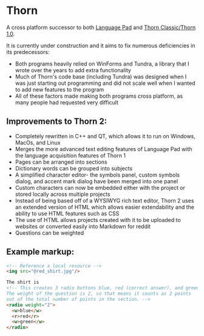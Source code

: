 # Thorn
A cross platform successor to both [Language Pad](https://github.com/ianmartinez/Language-Pad) and [Thorn Classic/Thorn 1.0](https://github.com/ianmartinez/ThornClassic). 

It is currently under construction and it aims to fix numerous deficiencies in its predecessors:
  - Both programs heavily relied on WinForms and Tundra, a library that I wrote over the years to add extra functionality  
  - Much of Thorn's code base (including Tundra) was designed when I was just starting out programming and did not scale well when I wanted to add new features to the program
  - All of these factors made making both programs cross platform, as many people had requested very difficult
  
## Improvements to Thorn 2:
  - Completely rewritten in C++ and QT, which allows it to run on Windows, MacOs, and Linux
  - Merges the more advanced text editing features of Language Pad with the language acquisition features of Thorn 1
  - Pages can be arranged into sections
  - Dictionary words can be grouped into subjects
  - A simplified character editor- the symbols panel, custom symbols dialog, and accent mark dialog have been merged into one panel
  - Custom characters can now be embedded either with the project or stored locally across multiple projects
  - Instead of being based off of a WYSIWYG rich text editor, Thorn 2 uses an extended version of HTML which allows easier extendability and the ability to use HTML features such as CSS  
  - The use of HTML allows projects created with it to be uploaded to websites or converted easily into Markdown for reddit
  - Questions can be weighted 
  
## Example markup:
```html
<!-- Reference a local resource -->
<img src="@red_shirt.jpg"/>

The shirt is 
<!-- This creates 3 radio buttons blue, red (correct answer), and green. 
The weight of the question is 2, so that means it counts as 2 points 
out of the total number of points in the section. -->
<radio weight="2"> 
  <w>blue</w> 
  <r>red</r> 
  <w>green</w> 
</radio>
```
